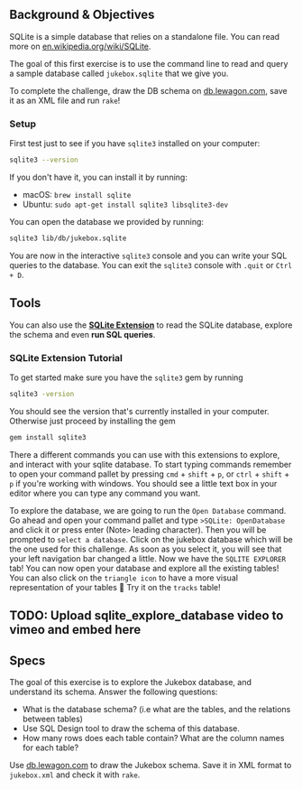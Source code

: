 ## Background & Objectives

SQLite is a simple database that relies on a standalone file. You can read more on [en.wikipedia.org/wiki/SQLite](http://en.wikipedia.org/wiki/SQLite).

The goal of this first exercise is to use the command line to read and query a sample database called `jukebox.sqlite` that we give you.

To complete the challenge, draw the DB schema on [db.lewagon.com](http://db.lewagon.com/), save it as an XML file and run `rake`!

### Setup

First test just to see if you have `sqlite3` installed on your computer:

```bash
sqlite3 --version
```

If you don't have it, you can install it by running:
- macOS: `brew install sqlite`
- Ubuntu: `sudo apt-get install sqlite3 libsqlite3-dev`

You can open the database we provided by running:

```bash
sqlite3 lib/db/jukebox.sqlite
```

You are now in the interactive `sqlite3` console and you can write your SQL queries to the database. You can exit the `sqlite3` console with `.quit` or `Ctrl + D`.

## Tools

You can also use the **[SQLite Extension](https://marketplace.visualstudio.com/items?itemName=alexcvzz.vscode-sqlite)** to read the SQLite database, explore the schema and even **run SQL queries**.


### SQLite Extension Tutorial

To get started make sure you have the `sqlite3` gem by running
```bash
sqlite3 -version
```

You should see the version that's currently installed in your computer. Otherwise just proceed by installing the gem 

```bash
gem install sqlite3
```

There a different commands you can use with this extensions to explore, and interact with your sqlite database.  To start typing commands remember to open your command pallet by pressing `cmd` + `shift` + `p`, or `ctrl` + `shift` + `p` if you're working with windows. You should see a little text box in your editor where you can type any command you want.

To explore the database, we are going to run the `Open Database` command. Go ahead and open your command pallet and type `>SQLite: OpenDatabase` and click it or press enter (Note`>` leading character). Then you will be prompted to `select a database`. Click on the jukebox database which will be the one used for this challenge. As soon as you select it, you will see that your left navigation bar changed a little. Now we have the `SQLITE EXPLORER` tab! You can now open your database and explore all the existing tables! You can also click on the `triangle icon` to have a more visual representation of your tables :raised_hands: Try it on the `tracks` table!

## TODO: Upload sqlite_explore_database video to vimeo and embed here



## Specs

The goal of this exercise is to explore the Jukebox database, and understand its schema. Answer the following questions:
- What is the database schema? (i.e what are the tables, and the relations between tables)
- Use SQL Design tool to draw the schema of this database.
- How many rows does each table contain? What are the column names for each table?

Use [db.lewagon.com](http://db.lewagon.com/) to draw the Jukebox schema. Save it in XML format to `jukebox.xml` and check it with `rake`.
